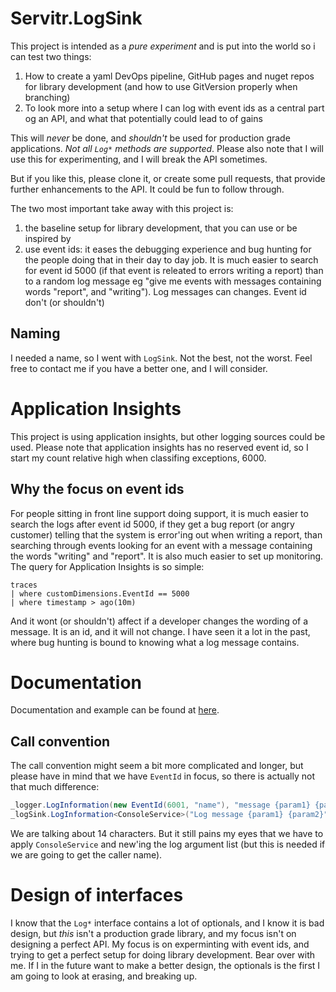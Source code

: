 # Servitr.LogSink
This project is intended as a _pure experiment_ and is put into the world so i can test two things:

1. How to create a yaml DevOps pipeline, GitHub pages and nuget repos for library development (and how to use GitVersion properly when branching)
2. To look more into a setup where I can log with event ids as a central part og an API, and what that potentially could lead to of gains

This will _never_ be done, and _shouldn't_ be used for production grade applications. _Not all `Log*` methods are supported_. Please also note that I will use this for experimenting, and I will break the API sometimes.

But if you like this, please clone it, or create some pull requests, that provide further enhancements to the API. It could be fun to follow through.

The two most important take away with this project is:

1. the baseline setup for library development, that you can use or be inspired by
2. use event ids: it eases the debugging experience and bug hunting for the people doing that in their day to day job. It is much easier to search for event id 5000 (if that event is releated to errors writing a report) than to a random log message eg "give me events with messages containing words "report", and "writing"). Log messages can changes. Event id don't (or shouldn't)

## Naming
I needed a name, so I went with `LogSink`. Not the best, not the worst. Feel free to contact me if you have a better one, and I will consider.

# Application Insights
This project is using application insights, but other logging sources could be used. Please note that application insights has no reserved event id, so I start my count relative high when classifing exceptions, 6000.

## Why the focus on event ids
For people sitting in front line support doing support, it is much easier to search the logs after event id 5000, if they get a bug report (or angry customer) telling that the system is error'ing out when writing a report, than searching through events looking for an event with a message containing the words "writing" and "report". It is also much easier to set up monitoring. The query for Application Insights is so simple:

```kusto
traces 
| where customDimensions.EventId == 5000
| where timestamp > ago(10m)
```

And it wont (or shouldn't) affect if a developer changes the wording of a message. It is an id, and it will not change. I have seen it a lot in the past, where bug hunting is bound to knowing what a log message contains.

# Documentation
Documentation and example can be found at [here](https://logsink.servitr.io).

## Call convention
The call convention might seem a bit more complicated and longer, but please have in mind that we have `EventId` in focus, so there is actually not that much difference:

```csharp
_logger.LogInformation(new EventId(6001, "name"), "message {param1} {param2}", "this is parameter 1", "this is parameter 2");
_logSink.LogInformation<ConsoleService>("Log message {param1} {param2}", new string[] { "this is parameter 1", "this is parameter 2" }, 60);
```

We are talking about 14 characters. But it still pains my eyes that we have to apply `ConsoleService` and new'ing the log argument list (but this is needed if we are going to get the caller name).

# Design of interfaces
I know that the `Log*` interface contains a lot of optionals, and I know it is bad design, but _this_ isn't a production grade library, and my focus isn't on designing a perfect API. My focus is on experminting with event ids, and trying to get a perfect setup for doing library development. Bear over with me. If I in the future want to make a better design, the optionals is the first I am going to look at erasing, and breaking up.